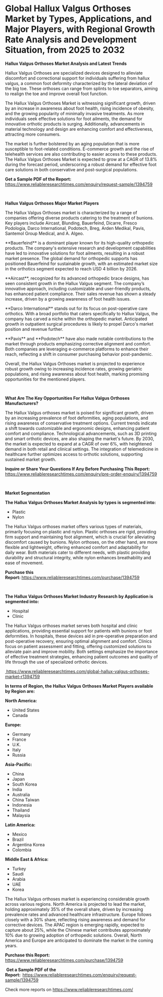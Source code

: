 <p><h1>Global Hallux Valgus Orthoses Market by Types, Applications, and Major Players, with Regional Growth Rate Analysis and Development Situation, from 2025 to 2032</h1></p><p><strong>Hallux Valgus Orthoses Market Analysis and Latest Trends</strong></p>
<p><p>Hallux Valgus Orthoses are specialized devices designed to alleviate discomfort and correctional support for individuals suffering from hallux valgus, a common foot deformity characterized by the lateral deviation of the big toe. These orthoses can range from splints to toe separators, aiming to realign the toe and improve overall foot function.</p><p>The Hallux Valgus Orthoses Market is witnessing significant growth, driven by an increase in awareness about foot health, rising incidence of obesity, and the growing popularity of minimally invasive treatments. As more individuals seek effective solutions for foot ailments, the demand for innovative orthotic products is surging. Additionally, advancements in material technology and design are enhancing comfort and effectiveness, attracting more consumers.</p><p>The market is further bolstered by an aging population that is more susceptible to foot-related conditions. E-commerce growth and the rise of telehealth services are also contributing to easier access to these products. The Hallux Valgus Orthoses Market is expected to grow at a CAGR of 13.8% during the forecast period, underscoring a robust demand for effective foot care solutions in both conservative and post-surgical populations.</p></p>
<p><strong>Get a Sample PDF of the Report:&nbsp;</strong> <a href="https://www.reliableresearchtimes.com/enquiry/request-sample/1394759?utm_campaign=2237&utm_medium=2&utm_source=Github&utm_content=ia&utm_term=22032025&utm_id=hallux-valgus-orthoses">https://www.reliableresearchtimes.com/enquiry/request-sample/1394759</a></p>
<p>&nbsp;</p>
<p><strong>Hallux Valgus Orthoses Major Market Players</strong></p>
<p><p>The Hallux Valgus Orthoses market is characterized by a range of companies offering diverse products catering to the treatment of bunions. Key players include Aircast, Blunding, Bauerfeind, Dicarre, Fresco Podologia, Darco International, Podotech, Breg, Arden Medikal, Pavis, Santemol Group Medical, and A. Algeo.</p><p>**Bauerfeind** is a dominant player known for its high-quality orthopedic products. The company's extensive research and development capabilities have led to innovative solutions for foot ailments, resulting in a robust market presence. The global demand for orthopedic supports has positioned Bauerfeind for sustainable growth, with an estimated market size in the orthotics segment expected to reach USD 4 billion by 2026.</p><p>**Aircast**, recognized for its advanced orthopedic brace designs, has seen consistent growth in the Hallux Valgus segment. The company’s innovative approach, including customizable and user-friendly products, has enhanced patient compliance. Their sales revenue has shown a steady increase, driven by a growing awareness of foot health issues.</p><p>**Darco International** stands out for its focus on post-operative care orthotics. With a broad portfolio that caters specifically to Hallux Valgus, the company has carved a niche within the orthopedic market. Anticipated growth in outpatient surgical procedures is likely to propel Darco's market position and revenue further.</p><p>**Pavis** and **Podotech** have also made notable contributions to the market through products emphasizing corrective alignment and comfort. Both companies are leveraging e-commerce platforms to enhance their reach, reflecting a shift in consumer purchasing behavior post-pandemic.</p><p>Overall, the Hallux Valgus Orthoses market is projected to experience robust growth owing to increasing incidence rates, growing geriatric populations, and rising awareness about foot health, marking promising opportunities for the mentioned players.</p></p>
<p>&nbsp;</p>
<p><strong>What Are The Key Opportunities For Hallux Valgus Orthoses Manufacturers?</strong></p>
<p><p>The Hallux Valgus orthoses market is poised for significant growth, driven by an increasing prevalence of foot deformities, aging populations, and rising awareness of conservative treatment options. Current trends indicate a shift towards customizable and ergonomic designs, enhancing patient comfort and compliance. Technological advancements, such as 3D printing and smart orthotic devices, are also shaping the market's future. By 2030, the market is expected to expand at a CAGR of over 6%, with heightened demand in both retail and clinical settings. The integration of telemedicine in healthcare further optimizes access to orthotic solutions, supporting sustained market growth.</p></p>
<p><strong>Inquire or Share Your Questions If Any Before Purchasing This Report:</strong> <a href="https://www.reliableresearchtimes.com/enquiry/pre-order-enquiry/1394759?utm_campaign=2237&utm_medium=2&utm_source=Github&utm_content=ia&utm_term=22032025&utm_id=hallux-valgus-orthoses">https://www.reliableresearchtimes.com/enquiry/pre-order-enquiry/1394759</a></p>
<p>&nbsp;</p>
<p><strong>Market Segmentation</strong></p>
<p><strong>The Hallux Valgus Orthoses Market Analysis by types is segmented into:</strong></p>
<p><ul><li>Plastic</li><li>Nylon</li></ul></p>
<p><p>The Hallux Valgus orthoses market offers various types of materials, primarily focusing on plastic and nylon. Plastic orthoses are rigid, providing firm support and maintaining foot alignment, which is crucial for alleviating discomfort caused by bunions. Nylon orthoses, on the other hand, are more flexible and lightweight, offering enhanced comfort and adaptability for daily wear. Both materials cater to different needs, with plastic providing durability and structural integrity, while nylon enhances breathability and ease of movement.</p></p>
<p><strong>Purchase this Report:&nbsp;</strong><a href="https://www.reliableresearchtimes.com/purchase/1394759?utm_campaign=2237&utm_medium=2&utm_source=Github&utm_content=ia&utm_term=22032025&utm_id=hallux-valgus-orthoses">https://www.reliableresearchtimes.com/purchase/1394759</a></p>
<p>&nbsp;</p>
<p><strong>The Hallux Valgus Orthoses Market Industry Research by Application is segmented into:</strong></p>
<p><ul><li>Hospital</li><li>Clinic</li></ul></p>
<p><p>The Hallux Valgus orthoses market serves both hospital and clinic applications, providing essential support for patients with bunions or foot deformities. In hospitals, these devices aid in pre-operative preparation and post-operative recovery, ensuring optimal alignment and comfort. Clinics focus on patient assessment and fitting, offering customized solutions to alleviate pain and improve mobility. Both settings emphasize the importance of effective treatment strategies, enhancing patient outcomes and quality of life through the use of specialized orthotic devices.</p></p>
<p><a href="https://www.reliableresearchtimes.com/global-hallux-valgus-orthoses-market-r1394759?utm_campaign=2237&utm_medium=2&utm_source=Github&utm_content=ia&utm_term=22032025&utm_id=hallux-valgus-orthoses">&nbsp;https://www.reliableresearchtimes.com/global-hallux-valgus-orthoses-market-r1394759</a></p>
<p><strong>In terms of Region, the Hallux Valgus Orthoses Market Players available by Region are:</strong></p>
<p>
    <p> <strong> North America: </strong>
        <ul>
            <li>United States</li>
            <li>Canada</li>
        </ul>
        </p> 
    <p> <strong> Europe: </strong>
        <ul>
            <li>Germany</li>
            <li>France</li>
            <li>U.K.</li>
            <li>Italy</li>
            <li>Russia</li>
        </ul>
        </p> 
    <p> <strong> Asia-Pacific: </strong>
        <ul>
            <li>China</li>
            <li>Japan</li>
            <li>South Korea</li>
            <li>India</li>
            <li>Australia</li>
            <li>China Taiwan</li>
            <li>Indonesia</li>
            <li>Thailand</li>
            <li>Malaysia</li>
        </ul>
        </p> 
    <p> <strong> Latin America: </strong>
        <ul>
            <li>Mexico</li>
            <li>Brazil</li>
            <li>Argentina Korea</li>
            <li>Colombia</li>
        </ul>
        </p> 
    <p> <strong> Middle East & Africa: </strong>
        <ul>
            <li>Turkey</li>
            <li>Saudi</li>
            <li>Arabia</li>
            <li>UAE</li>
            <li>Korea</li>
        </ul>
    </p>
    </p>
<p><p>The Hallux Valgus orthoses market is experiencing considerable growth across various regions. North America is projected to lead the market, holding approximately 35% of the overall share, driven by increasing prevalence rates and advanced healthcare infrastructure. Europe follows closely with a 30% share, reflecting rising awareness and demand for corrective devices. The APAC region is emerging rapidly, expected to capture about 25%, while the Chinese market contributes approximately 10% due to growing adoption of orthopedic solutions. Overall, North America and Europe are anticipated to dominate the market in the coming years.</p></p>
<p><strong>Purchase this Report: </strong><a href="https://www.reliableresearchtimes.com/purchase/1394759?utm_campaign=2237&utm_medium=2&utm_source=Github&utm_content=ia&utm_term=22032025&utm_id=hallux-valgus-orthoses">https://www.reliableresearchtimes.com/purchase/1394759</a></p>
<p>&nbsp;<strong>Get a Sample PDF of the Report:&nbsp;&nbsp;</strong><a href="https://www.reliableresearchtimes.com/enquiry/request-sample/1394759?utm_campaign=2237&utm_medium=2&utm_source=Github&utm_content=ia&utm_term=22032025&utm_id=hallux-valgus-orthoses">https://www.reliableresearchtimes.com/enquiry/request-sample/1394759</a></p>
<p><strong></strong></p>
<p>Check more reports on <a href="https://www.reliableresearchtimes.com/?utm_campaign=2237&utm_medium=2&utm_source=Github&utm_content=ia&utm_term=22032025&utm_id=hallux-valgus-orthoses">https://www.reliableresearchtimes.com/</a></p>